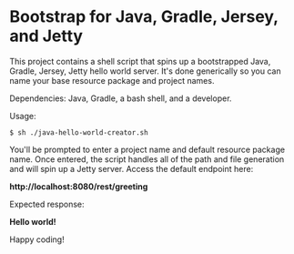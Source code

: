 # Bootstrap for Java, Gradle, Jersey, and Jetty

This project contains a shell script that spins up a bootstrapped Java, Gradle, Jersey, Jetty hello world server. It's done generically so you can name your base resource package and project names.

Dependencies: Java, Gradle, a bash shell, and a developer.

Usage:


```shell
$ sh ./java-hello-world-creator.sh

```
You'll be prompted to enter a project name and default resource package name. Once entered, the script handles all of the path and file generation and will spin up a Jetty server. Access the default endpoint here:

__http://localhost:8080/rest/greeting__

Expected response:

__Hello world!__

Happy coding!

